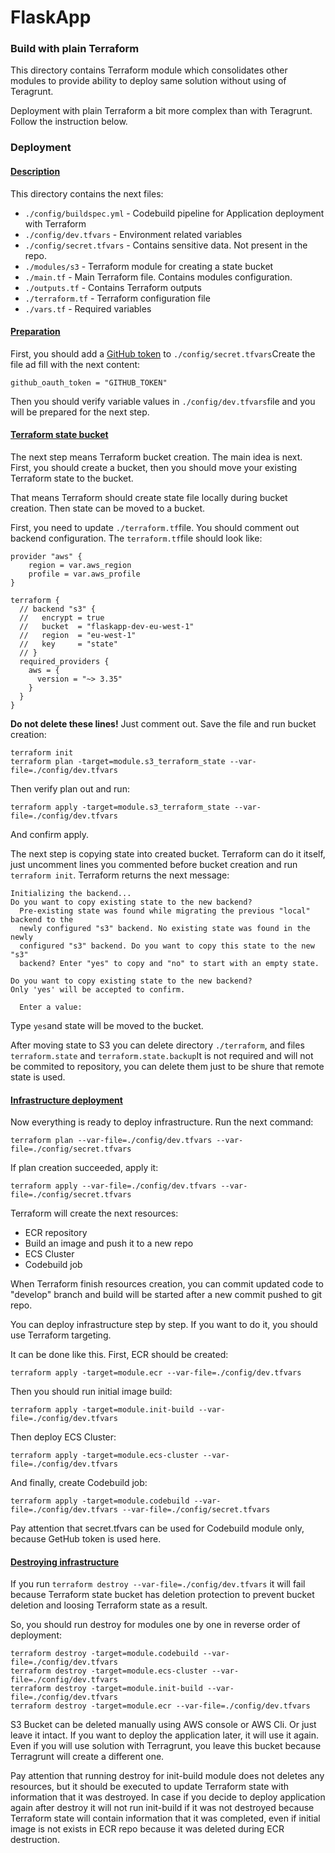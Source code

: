 # FlaskApp

### Build with plain Terraform

This directory contains Terraform module which consolidates other modules to provide ability to deploy same solution without using of Teragrunt.

Deployment with plain Terraform a bit more complex than with Teragrunt. Follow the instruction below.

### Deployment 

#### <u>Description</u>

This directory contains the next files: 

- `./config/buildspec.yml` - Codebuild pipeline for Application deployment with Terraform
- `./config/dev.tfvars` - Environment related variables
- `./config/secret.tfvars` - Contains sensitive data. Not present in the repo.
- `./modules/s3` - Terraform module for creating a state bucket
- `./main.tf` - Main Terraform file. Contains modules configuration.
- `./outputs.tf` - Contains Terraform outputs
- `./terraform.tf` - Terraform configuration file
- `./vars.tf` - Required variables

#### <u>Preparation</u>

First, you should add a [GitHub token](https://docs.github.com/en/github/authenticating-to-github/creating-a-personal-access-token) to `./config/secret.tfvars`Create the file ad fill with the next content: 

```
github_oauth_token = "GITHUB_TOKEN"
```

Then you should verify variable values in `./config/dev.tfvars`file and you will be prepared for the next step.

#### <u>Terraform state bucket</u>

The next step means Terraform bucket creation. The main idea is next. First, you should create a bucket, then you should move your existing Terraform state to the bucket.

That means Terraform should create state file locally during bucket creation. Then state can be moved to a bucket. 

First, you need to update `./terraform.tf`file. You should comment out backend configuration. The `terraform.tf`file should look like: 

``` 
provider "aws" {
    region = var.aws_region
    profile = var.aws_profile
}

terraform {
  // backend "s3" {
  //   encrypt = true
  //   bucket  = "flaskapp-dev-eu-west-1"
  //   region  = "eu-west-1"
  //   key     = "state"
  // }
  required_providers {
    aws = {
      version = "~> 3.35"
    }
  }
}

```

**Do not delete these lines!** Just comment out. Save the file and run bucket creation:

```
terraform init
terraform plan -target=module.s3_terraform_state --var-file=./config/dev.tfvars
```

Then verify plan out and run:

```
terraform apply -target=module.s3_terraform_state --var-file=./config/dev.tfvars
```

And confirm apply.

The next step is copying state into created bucket. Terraform can do it itself, just uncomment lines you commented before bucket creation and run `terraform init`. Terraform returns the next message: 

```
Initializing the backend...
Do you want to copy existing state to the new backend?
  Pre-existing state was found while migrating the previous "local" backend to the
  newly configured "s3" backend. No existing state was found in the newly
  configured "s3" backend. Do you want to copy this state to the new "s3"
  backend? Enter "yes" to copy and "no" to start with an empty state.
  
Do you want to copy existing state to the new backend?
Only 'yes' will be accepted to confirm.

  Enter a value: 
```

Type `yes`and state will be moved to the bucket.

After moving state to S3 you can delete directory `./terraform`, and files `terraform.state` and `terraform.state.backup`It is not required and will not be commited to repository, you can delete them just to be shure that remote state is used. 

#### <u>Infrastructure deployment</u>

Now everything is ready to deploy infrastructure. Run the next command: 

```
terraform plan --var-file=./config/dev.tfvars --var-file=./config/secret.tfvars
```

If plan creation succeeded, apply it:

```
terraform apply --var-file=./config/dev.tfvars --var-file=./config/secret.tfvars
```

Terraform will create the next resources:

- ECR repository
- Build an image and push it to a new repo
- ECS Cluster
- Codebuild job

When Terraform finish resources creation, you can commit updated code to "develop" branch and build will be started after a new commit pushed to git repo.

You can deploy infrastructure step by step. If you want to do it, you should use Terraform targeting. 

It can be done like this. First, ECR should be created:

```
terraform apply -target=module.ecr --var-file=./config/dev.tfvars
```

Then you should run initial image build:

```
terraform apply -target=module.init-build --var-file=./config/dev.tfvars
```

Then deploy ECS Cluster:

```
terraform apply -target=module.ecs-cluster --var-file=./config/dev.tfvars
```

And finally, create Codebuild job:

```
terraform apply -target=module.codebuild --var-file=./config/dev.tfvars --var-file=./config/secret.tfvars
```

Pay attention that secret.tfvars can be used for Codebuild module only, because GetHub token is used here.

#### <u>Destroying infrastructure</u>

If you run `terraform destroy --var-file=./config/dev.tfvars` it will fail because Terraform state bucket has deletion protection to prevent bucket deletion and loosing Terraform state as a result. 

So, you should run destroy for modules one by one in reverse order of deployment:

```
terraform destroy -target=module.codebuild --var-file=./config/dev.tfvars
terraform destroy -target=module.ecs-cluster --var-file=./config/dev.tfvars
terraform destroy -target=module.init-build --var-file=./config/dev.tfvars
terraform destroy -target=module.ecr --var-file=./config/dev.tfvars
```

S3 Bucket can be deleted manually using AWS console or AWS Cli. Or just leave it intact. If you want to deploy the application later, it will use it again. Even if you will use solution with Terragrunt, you leave this bucket because Terragrunt will create a different one.

Pay attention that running destroy for init-build module does not deletes any resources, but it should be executed to update Terraform state with information that it was destroyed. In case if you decide to deploy application again after destroy it will not run init-build if it was not destroyed because Terraform state will contain information that it was completed, even if initial image is not exists in ECR repo because it was deleted during ECR destruction.

